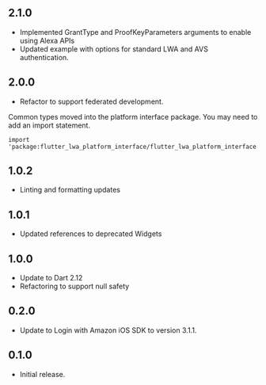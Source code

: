 ## 2.1.0

* Implemented GrantType and ProofKeyParameters arguments to enable using Alexa APIs
* Updated example with options for standard LWA and AVS authentication.

## 2.0.0

* Refactor to support federated development.  

Common types moved into the platform interface package. You may need to add an import statement.
```
import 'package:flutter_lwa_platform_interface/flutter_lwa_platform_interface.dart';
```

## 1.0.2

* Linting and formatting updates

## 1.0.1

* Updated references to deprecated Widgets

## 1.0.0

* Update to Dart 2.12
* Refactoring to support null safety

## 0.2.0

* Update to Login with Amazon iOS SDK to version 3.1.1.

## 0.1.0

* Initial release.
